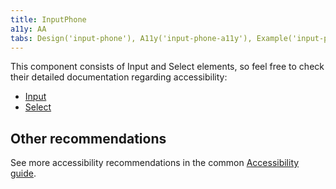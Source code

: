 ```yaml
---
title: InputPhone
a11y: AA
tabs: Design('input-phone'), A11y('input-phone-a11y'), Example('input-phone-code')
---
```


This component consists of Input and Select elements, so feel free to check their detailed documentation regarding accessibility:

- [Input](/components/input/input-a11y)
- [Select](/components/select/select-a11y)

## Other recommendations

See more accessibility recommendations in the common [Accessibility guide](/core-principles/a11y/a11y).
